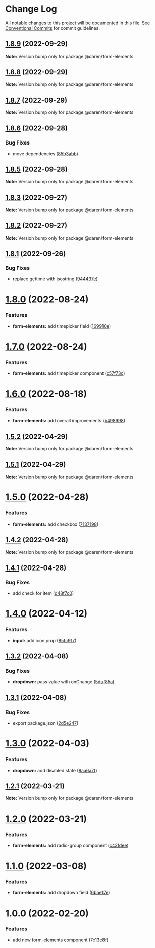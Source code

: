 # Change Log

All notable changes to this project will be documented in this file.
See [Conventional Commits](https://conventionalcommits.org) for commit guidelines.

## [1.8.9](https://github.com/darenmalfait/darenui/compare/@daren/form-elements@1.8.8...@daren/form-elements@1.8.9) (2022-09-29)

**Note:** Version bump only for package @daren/form-elements

## [1.8.8](https://github.com/darenmalfait/darenui/compare/@daren/form-elements@1.8.7...@daren/form-elements@1.8.8) (2022-09-29)

**Note:** Version bump only for package @daren/form-elements

## [1.8.7](https://github.com/darenmalfait/darenui/compare/@daren/form-elements@1.8.6...@daren/form-elements@1.8.7) (2022-09-29)

**Note:** Version bump only for package @daren/form-elements

## [1.8.6](https://github.com/darenmalfait/darenui/compare/@daren/form-elements@1.8.5...@daren/form-elements@1.8.6) (2022-09-28)

### Bug Fixes

* move dependencies ([85b3abb](https://github.com/darenmalfait/darenui/commit/85b3abb27728b5cbd404e23a8f4e6b5f5d538a58))

## [1.8.5](https://github.com/darenmalfait/darenui/compare/@daren/form-elements@1.8.3...@daren/form-elements@1.8.5) (2022-09-28)

**Note:** Version bump only for package @daren/form-elements

## [1.8.3](https://github.com/darenmalfait/darenui/compare/@daren/form-elements@1.8.2...@daren/form-elements@1.8.3) (2022-09-27)

**Note:** Version bump only for package @daren/form-elements

## [1.8.2](https://github.com/darenmalfait/darenui/compare/@daren/form-elements@1.8.1...@daren/form-elements@1.8.2) (2022-09-27)

**Note:** Version bump only for package @daren/form-elements

## [1.8.1](https://github.com/darenmalfait/darenui/compare/@daren/form-elements@1.8.0...@daren/form-elements@1.8.1) (2022-09-26)

### Bug Fixes

* replace gettime with isostring ([944437e](https://github.com/darenmalfait/darenui/commit/944437eec3719ca67dd2b6f947aafda3b0242c99))

# [1.8.0](https://github.com/darenmalfait/darenui/compare/@daren/form-elements@1.7.0...@daren/form-elements@1.8.0) (2022-08-24)

### Features

* **form-elements:** add timepicker field ([169910e](https://github.com/darenmalfait/darenui/commit/169910e5e59dbb55abcfc7c083d93c1dc4c1a003))

# [1.7.0](https://github.com/darenmalfait/darenui/compare/@daren/form-elements@1.6.0...@daren/form-elements@1.7.0) (2022-08-24)

### Features

* **form-elements:** add timepicker component ([c57f73c](https://github.com/darenmalfait/darenui/commit/c57f73c483fedc5c471462009f79e51fe4c791cf))

# [1.6.0](https://github.com/darenmalfait/darenui/compare/@daren/form-elements@1.5.2...@daren/form-elements@1.6.0) (2022-08-18)

### Features

* **form-elements:** add overall improvements ([b498998](https://github.com/darenmalfait/darenui/commit/b498998d27fcf1db3593d009c77ead7150807d62))

## [1.5.2](https://github.com/darenmalfait/darenui/compare/@daren/form-elements@1.5.1...@daren/form-elements@1.5.2) (2022-04-29)

**Note:** Version bump only for package @daren/form-elements

## [1.5.1](https://github.com/darenmalfait/darenui/compare/@daren/form-elements@1.5.0...@daren/form-elements@1.5.1) (2022-04-29)

**Note:** Version bump only for package @daren/form-elements

# [1.5.0](https://github.com/darenmalfait/darenui/compare/@daren/form-elements@1.4.2...@daren/form-elements@1.5.0) (2022-04-28)

### Features

* **form-elements:** add checkbox ([7137198](https://github.com/darenmalfait/darenui/commit/7137198056b8a7fae500300ebcb7250f82c11835))

## [1.4.2](https://github.com/darenmalfait/darenui/compare/@daren/form-elements@1.4.1...@daren/form-elements@1.4.2) (2022-04-28)

**Note:** Version bump only for package @daren/form-elements

## [1.4.1](https://github.com/darenmalfait/darenui/compare/@daren/form-elements@1.4.0...@daren/form-elements@1.4.1) (2022-04-28)

### Bug Fixes

* add check for item ([d48f7c0](https://github.com/darenmalfait/darenui/commit/d48f7c08112c1a9e57f940ce432eb436bc0b7720))

# [1.4.0](https://github.com/darenmalfait/darenui/compare/@daren/form-elements@1.3.2...@daren/form-elements@1.4.0) (2022-04-12)

### Features

* **input:** add icon prop ([85fc917](https://github.com/darenmalfait/darenui/commit/85fc917b623830cb2b06b095e912fcf263a2ba4b))

## [1.3.2](https://github.com/darenmalfait/darenui/compare/@daren/form-elements@1.3.1...@daren/form-elements@1.3.2) (2022-04-08)

### Bug Fixes

* **dropdown:** pass value with onChange ([5daf85a](https://github.com/darenmalfait/darenui/commit/5daf85a66db6cea37adf16fecbc0db57c3fb4695))

## [1.3.1](https://github.com/darenmalfait/darenui/compare/@daren/form-elements@1.3.0...@daren/form-elements@1.3.1) (2022-04-08)

### Bug Fixes

* export package.json ([2d5e247](https://github.com/darenmalfait/darenui/commit/2d5e24797a289b7507666bf67d954fc93be33d8f))

# [1.3.0](https://github.com/darenmalfait/darenui/compare/@daren/form-elements@1.2.1...@daren/form-elements@1.3.0) (2022-04-03)

### Features

* **dropdown:** add disabled state ([8aa6a7f](https://github.com/darenmalfait/darenui/commit/8aa6a7f0d16b2cf71d6b5c2fc7d0b3f416174f23))

## [1.2.1](https://github.com/darenmalfait/darenui/compare/@daren/form-elements@1.2.0...@daren/form-elements@1.2.1) (2022-03-21)

**Note:** Version bump only for package @daren/form-elements

# [1.2.0](https://github.com/darenmalfait/darenui/compare/@daren/form-elements@1.1.0...@daren/form-elements@1.2.0) (2022-03-21)

### Features

* **form-elements:** add radio-group component ([c43fdee](https://github.com/darenmalfait/darenui/commit/c43fdee64846575a2f7a364023894118af6b4bcd))

# [1.1.0](https://github.com/darenmalfait/darenui/compare/@daren/form-elements@1.0.0...@daren/form-elements@1.1.0) (2022-03-08)

### Features

* **form-elements:** add dropdown field ([6bae17e](https://github.com/darenmalfait/darenui/commit/6bae17eec2da99ec63418281e14e830331c6d6f3))

# 1.0.0 (2022-02-20)

### Features

* add new form-elements component ([7c13e8f](https://github.com/darenmalfait/darenui/commit/7c13e8f2f902cbddf9a6cf44c57ad6343dd40fe3))
